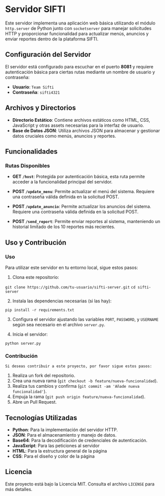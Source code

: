 # Servidor SIFTI

Este servidor implementa una aplicación web básica utilizando el módulo `http.server` de Python junto con `socketserver` para manejar solicitudes HTTP y proporcionar funcionalidad para actualizar menús, anuncios y enviar reportes dentro de la plataforma SIFTI.

## Configuración del Servidor

El servidor está configurado para escuchar en el puerto **8081** y requiere autenticación básica para ciertas rutas mediante un nombre de usuario y contraseña:

- **Usuario**: `Team Sifti`
- **Contraseña**: `sifti4321`

## Archivos y Directorios

- **Directorio Estático**: Contiene archivos estáticos como HTML, CSS, JavaScript y otras assets necesarias para la interfaz de usuario.
- **Base de Datos JSON**: Utiliza archivos JSON para almacenar y gestionar datos cruciales como menús, anuncios y reportes.

## Funcionalidades

### Rutas Disponibles

- **GET `/host`**: Protegida por autenticación básica, esta ruta permite acceder a la funcionalidad principal del servidor.
  
- **POST `/update_menu`**: Permite actualizar el menú del sistema. Requiere una contraseña válida definida en la solicitud POST.

- **POST `/update_anuncio`**: Permite actualizar los anuncios del sistema. Requiere una contraseña válida definida en la solicitud POST.

- **POST `/send_report`**: Permite enviar reportes al sistema, manteniendo un historial limitado de los 10 reportes más recientes.

## Uso y Contribución

### Uso

Para utilizar este servidor en tu entorno local, sigue estos pasos:

1. Clona este repositorio:

`git clone https://github.com/tu-usuario/sifti-server.git`
`cd sifti-server`

2. Instala las dependencias necesarias (si las hay):

`pip install -r requirements.txt`

3. Configura el servidor ajustando las variables `PORT`, `PASSWORD`, y `USERNAME` según sea necesario en el archivo `server.py`.

4. Inicia el servidor:

`python server.py`


### Contribución

`Si deseas contribuir a este proyecto, por favor sigue estos pasos:`

1. Realiza un fork del repositorio.
2. Crea una nueva rama (`git checkout -b feature/nueva-funcionalidad`).
3. Realiza tus cambios y confirma (`git commit -am 'Añade nueva funcionalidad'`).
4. Empuja la rama (`git push origin feature/nueva-funcionalidad`).
5. Abre un Pull Request.

## Tecnologías Utilizadas

- **Python**: Para la implementación del servidor HTTP.
- **JSON**: Para el almacenamiento y manejo de datos.
- **Base64**: Para la decodificación de credenciales de autenticación.
- **JavaSxript**: Para las peticiones al servidor
- **HTML**: Para la estructura general de la página
- **CSS**: Para el diseño y color de la página
## Licencia

Este proyecto está bajo la Licencia MIT. Consulta el archivo `LICENSE` para más detalles.